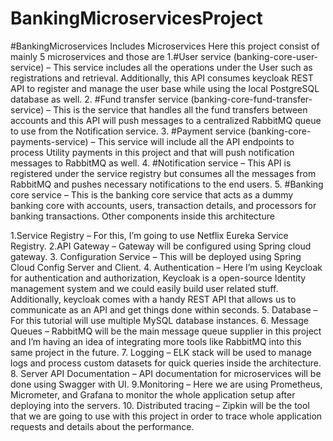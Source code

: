 # BankingMicroservicesProject
#BankingMicroservices Includes
Microservices
Here this project consist of mainly 5 microservices and those are
1.#User service (banking-core-user-service) – This service includes all the operations under the User such as registrations and retrieval. Additionally, this API consumes keycloak REST API to register and manage the user base while using the local PostgreSQL database as well.
2. #Fund transfer service (banking-core-fund-transfer-service) – This is the service that handles all the fund transfers between accounts and this API will push messages to a centralized RabbitMQ queue to use from the Notification service.
3. #Payment service (banking-core-payments-service) – This service will include all the API endpoints to process Utility payments in this project and that will push notification messages to RabbitMQ as well.
4. #Notification service – This API is registered under the service registry but consumes all the messages from RabbitMQ and pushes necessary notifications to the end users.
5. #Banking core service – This is the banking core service that acts as a dummy banking core with accounts, users, transaction details, and processors for banking transactions.
Other components inside this architecture

1.Service Registry – For this, I’m going to use Netflix Eureka Service Registry.
2.API Gateway – Gateway will be configured using Spring cloud gateway.
3. Configuration Service – This will be deployed using Spring Cloud Config Server and Client.
4. Authentication – Here I’m using Keycloak for authentication and authorization, Keycloak is a open-source Identity management system and we could easily build user related stuff. Additionally, keycloak comes with a handy REST API that allows us to communicate as an API and get things done within seconds.
5. Database – For this tutorial will use multiple MySQL database instances.
6. Message Queues – RabbitMQ will be the main message queue supplier in this project and I’m having an idea of integrating more tools like RabbitMQ into this same project in the future.
7. Logging – ELK stack will be used to manage logs and process custom datasets for quick queries inside the architecture.
8. Server API Documentation – API documentation for microservices will be done using Swagger with UI.
9.Monitoring – Here we are using Prometheus, Micrometer, and Grafana to monitor the whole application setup after deploying into the servers.
10. Distributed tracing – Zipkin will be the tool that we are going to use with this project in order to trace whole application requests and details about the performance.
